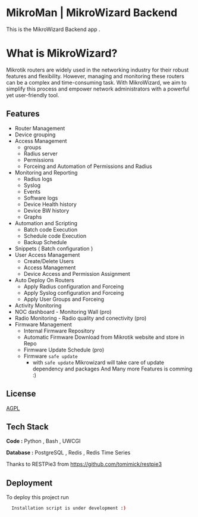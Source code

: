 
# MikroMan | MikroWizard Backend


This is the MikroWizard Backend app . 

# What is MikroWizard?

Mikrotik routers are widely used in the networking industry for their robust features and flexibility. However, managing and monitoring these routers can be a complex and time-consuming task. With MikroWizard, we aim to simplify this process and empower network administrators with a powerful yet user-friendly tool.


## Features

- Router Management
- Device grouping
- Access Management
   - groups
   - Radius server
   - Permissions
   - Forceing and Automation of Permissions and Radius
- Monitoring and Reporting
   - Radius logs
   - Syslog
   - Events
   - Software logs
   - Device Health history
   - Device BW history
   - Graphs
- Automation and Scripting
   - Batch code Execution
   - Schedule code Execution
   - Backup Schedule
- Snippets ( Batch configuration )
- User Access Management
   - Create/Delete Users
   - Access Management
   - Device Access and Permission Assignment
- Auto Deploy On Routers
   - Apply Radius configuration and Forceing
   - Apply Syslog configuration and Forceing
   - Apply User Groups and Forceing
- Activity Monitoring
- NOC dashboard - Monitoring Wall (pro)
- Radio Monitoring - Radio quality and conectivity (pro)
- Firmware Management
   - Internal Firmware Repository
   - Automatic Firmware Download from Mikrotik website and store in Repo
   - Firmware Update Schedule (pro)
   - Firmware `safe update`
      - with `safe update` Mikrowizard will take care of update dependency and  packages
And Many more Features is comming :)

## License

[AGPL](https://www.gnu.org/licenses/agpl-3.0.html)


## Tech Stack

**Code :** Python , Bash , UWCGI 

**Database :** PostgreSQL , Redis , Redis Time Series 

Thanks to RESTPie3 from https://github.com/tomimick/restpie3

## Deployment

To deploy this project run

```bash
  Installation script is under development :) 
```


